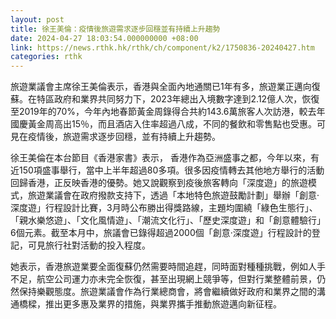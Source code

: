 ```yaml
---
layout: post
title: 徐王美倫：疫情後旅遊需求逐步回穩並有持續上升趨勢
date: 2024-04-27 18:03:54.000000000 +08:00
link: https://news.rthk.hk/rthk/ch/component/k2/1750836-20240427.htm
categories: rthk
---
```


旅遊業議會主席徐王美倫表示，香港與全面內地通關已1年有多，旅遊業正邁向復蘇。在特區政府和業界共同努力下，2023年總出入境數字達到2.12億人次，恢復至2019年的70%，今年內地春節黃金周錄得合共約143.6萬旅客人次訪港，較去年國慶黃金周高出15％，而且酒店入住率超過八成，不同的餐飲和零售點也受惠。可見在疫情後，旅遊需求逐步回穩，並有持續上升趨勢。

徐王美倫在本台節目《香港家書》表示， 香港作為亞洲盛事之都，今年以來，有近150項盛事舉行，當中上半年超過80多項。很多因疫情轉去其他地方舉行的活動回歸香港，正反映香港的優勢。她又說觀察到疫後旅客轉向「深度遊」的旅遊模式，旅遊業議會在政府撥款支持下，透過「本地特色旅遊鼓勵計劃」舉辦「創意‧深度遊」行程設計比賽，3月時公布勝出得獎路線，主題均圍繞「綠色生態行」、「親水樂悠遊」、「文化風情遊」、「潮流文化行」、「歷史深度遊」和「創意體驗行」6個元素。截至本月中，旅議會已錄得超過2000個「創意‧深度遊」行程設計的登記，可見旅行社對活動的投入程度。

她表示，香港旅遊業要全面復蘇仍然需要時間追趕，同時面對種種挑戰，例如人手不足，航空公司運力亦未完全恢復，甚至出現網上競爭等，但對行業整體前景，仍然保持樂觀態度。旅遊業議會作為行業總商會，將會繼續做好政府和業界之間的溝通橋樑，推出更多惠及業界的措施，與業界攜手推動旅遊邁向新征程。
